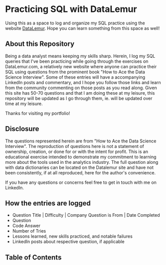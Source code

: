 # Practicing SQL with DataLemur
Using this as a space to log and organize my SQL practice using the website [DataLemur](https://datalemur.com). Hope you can learn something from this space as well!

## About this Repository
Being a data analyst means keeping my skills sharp. Herein, I log my SQL queries that I've been practicing while going through the exercises on DataLemur.com, a relatively new website where anyone can practice their SQL using questions from the prominent book "How to Ace the Data Science Interview". Some of these entries will have a accompanying LinkedIn posts and commentary, and I hope you follow those links and learn from the community commenting on those posts as you read along. Given this site has 50-70 questions and that I am doing these at my leisure, this repository will be updated as I go through them, ie. will be updated over time at my leisure.

Thanks for visiting my portfolio!

## Disclosure
The questions represented herein are from "How to Ace the Data Science Interview". The reproduction of questions here is not a statement of ownership, creation, or done for or with the intent for profit. This is an educational exercise intended to demonstrate my commitment to learning more about the tools used in the analytics industry. The full question along with data dictionaries can be located on the Datalemur site and have not been consistently, if at all reproduced, here for the author's convenience.

If you have any questions or concerns feel free to get in touch with me on LinkedIn.

## How the entries are logged
 - Question Title | Difficulty | Company Question is From | Date Completed
 - Question 
 - Code Answer
 - Number of Tries
 - Lessons learned, new skills practiced, and notable failures
 - LinkedIn posts about respective question, if applicable

## Table of Contents
